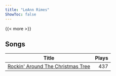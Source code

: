 ```yaml
---
title: "LeAnn Rimes"
ShowToc: false
---
```


{{< more >}}

## Songs
Title | Plays 
----- | -----: 
[Rockin' Around The Christmas Tree](/songs/rockin-around-the-christmas-tree) | 437

